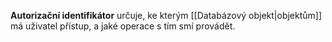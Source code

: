**Autorizační identifikátor** určuje, ke kterým [[Databázový objekt|objektům]] má uživatel přístup, a jaké operace s tím smí provádět.